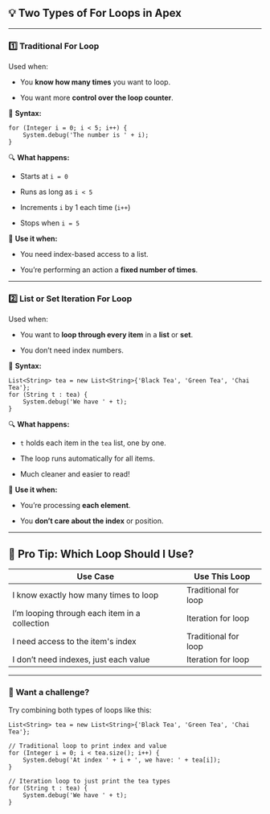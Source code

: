 ## 💡 **Two Types of For Loops in Apex**

---

### 1️⃣ **Traditional For Loop**

Used when:

- You **know how many times** you want to loop.
    
- You want more **control over the loop counter**.
    

📌 **Syntax:**

```apex
for (Integer i = 0; i < 5; i++) {
    System.debug('The number is ' + i);
}
```

🔍 **What happens:**

- Starts at `i = 0`
    
- Runs as long as `i < 5`
    
- Increments `i` by 1 each time (`i++`)
    
- Stops when `i = 5`
    

📝 **Use it when:**

- You need index-based access to a list.
    
- You’re performing an action a **fixed number of times**.
    

---

### 2️⃣ **List or Set Iteration For Loop**

Used when:

- You want to **loop through every item** in a **list** or **set**.
    
- You don’t need index numbers.
    

📌 **Syntax:**

```apex
List<String> tea = new List<String>{'Black Tea', 'Green Tea', 'Chai Tea'};
for (String t : tea) {
    System.debug('We have ' + t);
}
```

🔍 **What happens:**

- `t` holds each item in the `tea` list, one by one.
    
- The loop runs automatically for all items.
    
- Much cleaner and easier to read!
    

📝 **Use it when:**

- You’re processing **each element**.
    
- You **don’t care about the index** or position.
    

---

## 🧠 Pro Tip: Which Loop Should I Use?

|Use Case|Use This Loop|
|---|---|
|I know exactly how many times to loop|Traditional for loop|
|I’m looping through each item in a collection|Iteration for loop|
|I need access to the item's index|Traditional for loop|
|I don’t need indexes, just each value|Iteration for loop|

---

### 🚀 Want a challenge?

Try combining both types of loops like this:

```apex
List<String> tea = new List<String>{'Black Tea', 'Green Tea', 'Chai Tea'};

// Traditional loop to print index and value
for (Integer i = 0; i < tea.size(); i++) {
    System.debug('At index ' + i + ', we have: ' + tea[i]);
}

// Iteration loop to just print the tea types
for (String t : tea) {
    System.debug('We have ' + t);
}
```
